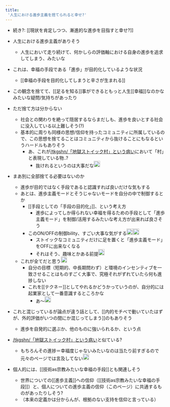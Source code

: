 ```yaml
---
title:
 '人生における進歩主義を捨てられると幸せ?'
---
```


- 続き?: [[現状を肯定しつつ、漸進的な進歩を目指すと幸せ?]]

- 人生における進歩主義がありそう
    - 人生において走り続けて、何かしらの評価軸における自身の進歩を追求してしまう、みたいな
- これは、幸福の手段である「進歩」が目的化しているような状況
    - [[幸福の手段を目的化してしまうと辛さが生まれる]]
- この観念を捨てて、[[足るを知る]]事ができるともっと人生[[幸福]]なのかなみたいな疑問/気持ちがあったり

- ただ捨て方は分からない
    - 社会との関わりを絶って隠居するならまだしも、進歩を良いとする社会に没入している以上難しそう(?)
    - 基本的に周りも同様の思想/信仰を持ったコミュニティに所属しているので、この思想を捨てることはコミュニティから抜けることにもなるというハードルもありそう
        - あ、これが[/tkgshn/「地獄ストイック村」という病い](https://scrapbox.io/tkgshn/「地獄ストイック村」という病い)において「村」と表現している物..?
            - 抜けれるというのは大事だな<img src='https://scrapbox.io/api/pages/blu3mo-public/tkgshn/icon' alt='tkgshn.icon' height="19.5"/>

- まあ別に全部捨てる必要はないのか
    - 進歩が目的ではなく手段であると認識すれば良いだけな気もする
    - あとは、進歩主義モードとそうじゃないモードを自分の中で制御するとか
        - [[手段としての「手段の目的化」]]、という考え方
            - 進歩によってしか得られない幸福を得るための手段として「進歩主義モード」を制御/活用するみたいな考え方が出来れば良さそう
        - このON/OFFの制御bility、すごい大事な気がする<img src='https://scrapbox.io/api/pages/blu3mo-public/blu3mo/icon' alt='blu3mo.icon' height="19.5"/><img src='https://scrapbox.io/api/pages/blu3mo-public/blu3mo/icon' alt='blu3mo.icon' height="19.5"/>
            - ストイックなコミュニティだけに足を置くと「進歩主義モード」をOFFに出来なくなる
            - それはそう、趣味とかある前提<img src='https://scrapbox.io/api/pages/blu3mo-public/tkgshn/icon' alt='tkgshn.icon' height="19.5"/>
    - これが全てだと思う<img src='https://scrapbox.io/api/pages/blu3mo-public/tkgshn/icon' alt='tkgshn.icon' height="19.5"/>
        - 自分の目標（短期的、中長期問わず）と環境のインセンティブを一致させることはものすごく大事で、究極それがずれていたら何も進捗しない
        - これを[[テクネー]]としてやれるかどうかっていうのが、自分的には起業家として一番意識するところかな
            - あ〜<img src='https://scrapbox.io/api/pages/blu3mo-public/blu3mo/icon' alt='blu3mo.icon' height="19.5"/>

- これと混じっているが論点が違う話として、[[内的モチベで動いていたはずが、外的評価がいつの間にか混じってしまう]]のもありそう
    - 進歩を自発的に選ぶか、他のものに強いられるか、という点

- [/tkgshn/「地獄ストイック村」という病い](https://scrapbox.io/tkgshn/「地獄ストイック村」という病い)と似ている?
    - もちろんその進捗＝幸福度じゃないみたいなのは当たり前すぎるので元々のページでは言及してない<img src='https://scrapbox.io/api/pages/blu3mo-public/tkgshn/icon' alt='tkgshn.icon' height="19.5"/>

- 個人的には、[[技術as宗教みたいな幸福の手段]]とも関連しそう
    - 世界についての[[進歩主義]]への信仰（[[技術as宗教みたいな幸福の手段]]）と、個人についての進歩主義の信仰（このページ）に共通するものがあったりしそう?
    - （本来の定義かは分からんが、根拠のない支持を信仰と言っている）
